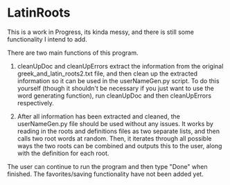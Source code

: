 # LatinRoots

This is a work in Progress, its kinda messy, and there is still some functionality I intend to add.

There are two main functions of this program.

1. cleanUpDoc and cleanUpErrors extract the information from the original greek_and_latin_roots2.txt file, and then clean up the extracted information so it can be used in the userNameGen.py script. To do this yourself (though it shouldn't be necessary if you just want to use the word generating function), run cleanUpDoc and then cleanUpErrors respectively.

2. After all information has been extracted and cleaned, the userNameGen.py file should be used without any issues. It works by reading in the roots and definitions files as two separate lists, and then calls two root words at random.
Then, it iterates through all possible ways the two roots can be combined and outputs this to the user, along with the definition for each root.

The user can continue to run the program and then type "Done" when finished.
The favorites/saving functionality have not been added yet.

